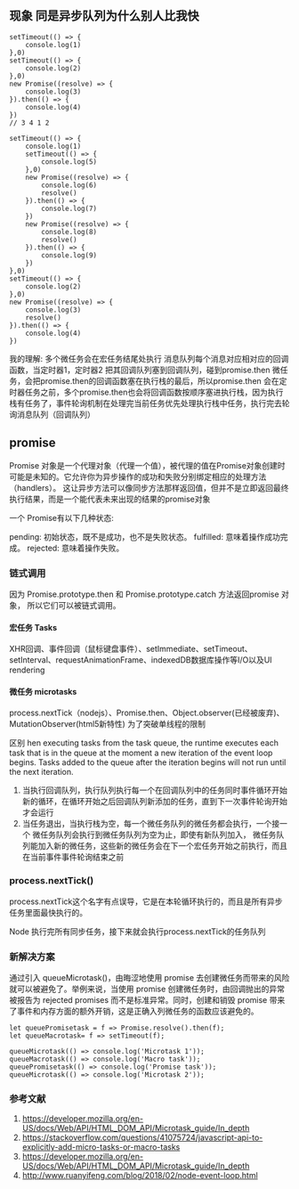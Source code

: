 ## 现象 同是异步队列为什么别人比我快

```
setTimeout(() => {
    console.log(1)
},0)
setTimeout(() => {
    console.log(2)
},0)
new Promise((resolve) => {
    console.log(3)
}).then(() => {
    console.log(4)
})
// 3 4 1 2
 ```

```
setTimeout(() => {
    console.log(1)
    setTimeout(() => {
        console.log(5)
    },0)
    new Promise((resolve) => {
        console.log(6)
        resolve()
    }).then(() => {
        console.log(7)
    })
    new Promise((resolve) => {
        console.log(8)
        resolve()
    }).then(() => {
        console.log(9)
    })
},0)
setTimeout(() => {
    console.log(2)
},0)
new Promise((resolve) => {
    console.log(3)
    resolve()
}).then(() => {
    console.log(4)
})
```

我的理解:
多个微任务会在宏任务结尾处执行
消息队列每个消息对应相对应的回调函数，当定时器1，定时器2 把其回调队列塞到回调队列，碰到promise.then 微任务，会把promise.then的回调函数塞在执行栈的最后，所以promise.then 会在定时器任务之前，多个promise.then也会将回调函数按顺序塞进执行栈，因为执行栈有任务了，事件轮询机制在处理完当前任务优先处理执行栈中任务，执行完去轮询消息队列（回调队列）

## promise

Promise 对象是一个代理对象（代理一个值），被代理的值在Promise对象创建时可能是未知的。它允许你为异步操作的成功和失败分别绑定相应的处理方法（handlers）。 这让异步方法可以像同步方法那样返回值，但并不是立即返回最终执行结果，而是一个能代表未来出现的结果的promise对象

一个 Promise有以下几种状态:

pending: 初始状态，既不是成功，也不是失败状态。
fulfilled: 意味着操作成功完成。
rejected: 意味着操作失败。

### 链式调用

因为 Promise.prototype.then 和  Promise.prototype.catch 方法返回promise 对象， 所以它们可以被链式调用。

#### 宏任务 Tasks

XHR回调、事件回调（鼠标键盘事件）、setImmediate、setTimeout、setInterval、requestAnimationFrame、indexedDB数据库操作等I/O以及UI rendering

#### 微任务 microtasks

process.nextTick（nodejs）、Promise.then、Object.observer(已经被废弃)、MutationObserver(html5新特性)
为了突破单线程的限制

区别
hen executing tasks from the task queue, the runtime executes each task that is in the queue at the moment a new iteration of the event loop begins. Tasks added to the queue after the iteration begins will not run until the next iteration.

1. 当执行回调队列，执行队列执行每一个在回调队列中的任务同时事件循环开始新的循环，在循环开始之后回调队列新添加的任务，直到下一次事件轮询开始才会运行
2. 当任务退出，当执行栈为空，每一个微任务队列的微任务都会执行，一个接一个 微任务队列会执行到微任务队列为空为止，即使有新队列加入， 微任务队列能加入新的微任务，这些新的微任务会在下一个宏任务开始之前执行，而且在当前事件事件轮询结束之前

### process.nextTick()

process.nextTick这个名字有点误导，它是在本轮循环执行的，而且是所有异步任务里面最快执行的。

Node 执行完所有同步任务，接下来就会执行process.nextTick的任务队列

### 新解决方案

通过引入 queueMicrotask()，由晦涩地使用 promise 去创建微任务而带来的风险就可以被避免了。举例来说，当使用 promise 创建微任务时，由回调抛出的异常被报告为 rejected promises 而不是标准异常。同时，创建和销毁 promise 带来了事件和内存方面的额外开销，这是正确入列微任务的函数应该避免的。

```
let queuePromisetask = f => Promise.resolve().then(f);
let queueMacrotask= f => setTimeout(f);

queueMicrotask(() => console.log('Microtask 1'));
queueMacrotask(() => console.log('Macro task'));
queuePromisetask(() => console.log('Promise task'));
queueMicrotask(() => console.log('Microtask 2'));
```

### 参考文献

1. <https://developer.mozilla.org/en-US/docs/Web/API/HTML_DOM_API/Microtask_guide/In_depth>
2. <https://stackoverflow.com/questions/41075724/javascript-api-to-explicitly-add-micro-tasks-or-macro-tasks>
3. <https://developer.mozilla.org/en-US/docs/Web/API/HTML_DOM_API/Microtask_guide/In_depth>
4. <http://www.ruanyifeng.com/blog/2018/02/node-event-loop.html>

